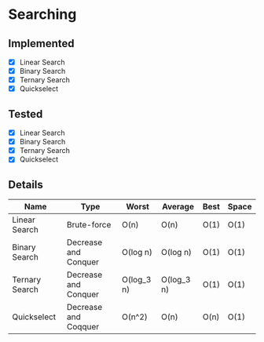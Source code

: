 # Searching

## Implemented

- [x] Linear Search
- [x] Binary Search
- [x] Ternary Search
- [x] Quickselect 

## Tested

- [x] Linear Search
- [x] Binary Search
- [x] Ternary Search
- [x] Quickselect

## Details

| Name           | Type                 | Worst      | Average    | Best | Space |
|----------------|----------------------|------------|------------|------|-------|
| Linear Search  | Brute-force          | O(n)       | O(n)       | O(1) | O(1)  |
| Binary Search  | Decrease and Conquer | O(log n)   | O(log n)   | O(1) | O(1)  |
| Ternary Search | Decrease and Conquer | O(log_3 n) | O(log_3 n) | O(1) | O(1)  |
| Quickselect    | Decrease and Coqquer | O(n^2)     | O(n)       | O(n) | O(1)  |
